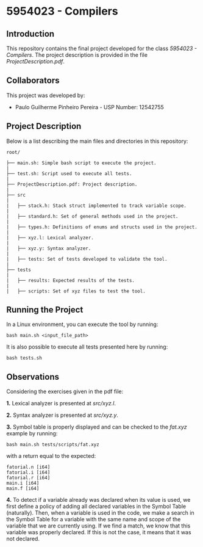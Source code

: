 # 5954023 - Compilers

## Introduction
This repository contains the final project developed for the class *5954023 - Compilers*. The project description is provided in the file *ProjectDescription.pdf*.

## Collaborators
This project was developed by:
* Paulo Guilherme Pinheiro Pereira - USP Number: 12542755

## Project Description
Below is a list describing the main files and directories in this repository:

```
root/

├── main.sh: Simple bash script to execute the project.
|
├── test.sh: Script used to execute all tests.
|
├── ProjectDescription.pdf: Project description.
|
├── src
|
|   ├── stack.h: Stack struct implemented to track variable scope.
|
|   ├── standard.h: Set of general methods used in the project.
|
|   ├── types.h: Definitions of enums and structs used in the project.
|
|   ├── xyz.l: Lexical analyzer.
|
|   ├── xyz.y: Syntax analyzer.
|
|   ├── tests: Set of tests developed to validate the tool.
|
├── tests
|
|   ├── results: Expected results of the tests.
|
|   ├── scripts: Set of xyz files to test the tool.
```

## Running the Project
In a Linux environment, you can execute the tool by running:

```
bash main.sh <input_file_path>
```

It is also possible to execute all tests presented here by running:

```
bash tests.sh
```

## Observations
Considering the exercises given in the pdf file:

**1.** Lexical analyzer is presented at *src/xyz.l*.

**2.** Syntax analyzer is presented at *src/xyz.y*.

**3.** Symbol table is properly displayed and can be checked to the *fat.xyz* example by running:

```
bash main.sh tests/scripts/fat.xyz
```
with a return equal to the expected:
```
fatorial.n [i64]
fatorial.i [i64]
fatorial.r [i64]
main.i [i64]
main.f [i64]
```

**4.** To detect if a variable already was declared when its value is used, we first define a policy of adding all declared variables in the Symbol Table (naturally). Then, when a variable is used in the code, we make a search in the Symbol Table for a variable with the same name and scope of the variable that we are currently using. If we find a match, we know that this variable was properly declared. If this is not the case, it means that it was not declared.